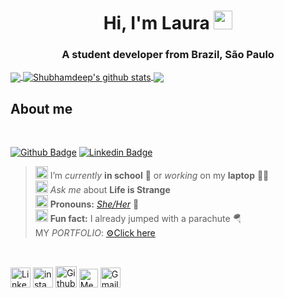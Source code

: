 <h1 align="center">Hi, I'm Laura <img src=https://github.com/TheDudeThatCode/TheDudeThatCode/blob/master/Assets/Earth.gif width="30"></h1>
<h3 align="center">A student developer from Brazil, São Paulo</h3>


<a href="https://github.com/laura4343">
  <img align="center" src="https://github-readme-stats.vercel.app/api/top-langs/?username=laura4343&theme=tokyonight&hide_langs_below=1" />
</a>

<a href="https://github.com/laura4343">
 <img align="center" src="https://github-readme-stats.vercel.app/api?username=laura4343&show_icons=true&theme=radical&line_height=27" alt="Shubhamdeep's github stats"/>
</a>


<a href="https://github.com/laura4343/laura4343">
  <img align="center" src="https://github-readme-stats.vercel.app/api/pin/?username=laura4343&repo=laura4343&theme=yeblu" />
</a>



## About me
<br>

[![Github Badge](https://img.shields.io/badge/-Github-000?style=flat-square&logo=Github&logoColor=white&link=https://github.com/laura4343)](https://github.com/laura4343) [![Linkedin Badge](https://img.shields.io/badge/-LinkedIn-blue?style=flat-square&logo=Linkedin&logoColor=white&link=https://www.linkedin.com/in/laura-farias-domingues-37858a277/)](https://www.linkedin.com/in/laura-farias-domingues-37858a277/)
<br>

> <img alt="GIF" src="https://github.com/TheDudeThatCode/TheDudeThatCode/blob/master/Assets/wave.gif" width="20px" /> I’m *currently* **in school** 📒 or *working* on my **laptop** 👨‍💻<br>
>  <img alt="GIF" src="https://github.com/TheDudeThatCode/TheDudeThatCode/blob/master/Assets/happy.gif" width="20px" /> *Ask me* about **Life is Strange** <br>
>  <img alt="GIF" src="https://github.com/TheDudeThatCode/TheDudeThatCode/blob/master/Assets/powerup.gif" width="20px" /> **Pronouns:** [*She/Her*](https://pronoun.is/she) 🧔 <br>
>  <img alt="GIF" src="https://github.com/TheDudeThatCode/TheDudeThatCode/blob/master/Assets/coin.gif" width="20px" /> **Fun fact:**  I already jumped with a parachute 🪂 <br>
>  MY *PORTFOLIO*: [⚙Click here](https://123laurafarias.myportfolio.com/
)


<br>

[<img src="https://github.com/TheDudeThatCode/TheDudeThatCode/blob/master/Assets/Linkedin.svg" alt="Linkedin Logo" width="32">](https://in.linkedin.com/in/TheDudeThatCode) [<img src="https://github.com/TheDudeThatCode/TheDudeThatCode/blob/master/Assets/Instagram.svg" alt="instagram logo" width="32">](https://www.instagram.com/l4urxz/) [<img src="https://cdn.svgporn.com/logos/github-icon.svg" alt="Github logo" width="34">](https://github.com/laura4343) [<img src="https://cdn.svgporn.com/logos/medium.svg" alt="Medium Logo" width="30">](https://medium.com/@shubhamdeepjha) [<img src="https://github.com/TheDudeThatCode/TheDudeThatCode/blob/master/Assets/Gmail.svg" alt="Gmail logo" height="32">](mailto:123laurafarias@gmail.com)

